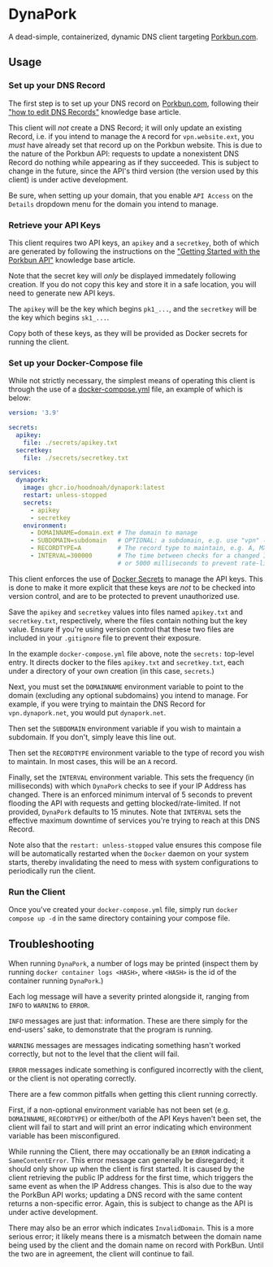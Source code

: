 # DynaPork

A dead-simple, containerized, dynamic DNS client targeting [Porkbun.com][1].

## Usage

### Set up your DNS Record

The first step is to set up your DNS record on [Porkbun.com][1], following their ["how to edit DNS Records"][2] knowledge base article.

This client will _not_ create a DNS Record; it will only update an existing Record, i.e. if you intend to manage the `A` record for `vpn.website.ext`,
you _must_ have already set that record up on the Porkbun website. This is due to the nature of the Porkbun API: requests to update a nonexistent DNS Record do nothing while
appearing as if they succeeded. This is subject to change in the future, since the API's third version (the version used by this client)
is under active development.

Be sure, when setting up your domain, that you enable `API Access` on the `Details` dropdown menu for the domain you intend to manage.

### Retrieve your API Keys

This client requires two API keys, an `apikey` and a `secretkey`, both of which are generated by following the instructions on the ["Getting Started with the Porkbun API"][4] knowledge base article.

Note that the secret key will _only_ be displayed immedately following creation. If you do not copy this key and store it in a safe location, you will need to generate new API keys.

The `apikey` will be the key which begins `pk1_...`, and the `secretkey` will be the key which begins `sk1_...`.

Copy both of these keys, as they will be provided as Docker secrets for running the client.

### Set up your Docker-Compose file

While not strictly necessary, the simplest means of operating this client is through the use of a [docker-compose.yml][3] file, an example of which is below:

```docker-compose.yml
version: '3.9'

secrets:
  apikey:
    file: ./secrets/apikey.txt
  secretkey:
    file: ./secrets/secretkey.txt

services:
  dynapork:
    image: ghcr.io/hoodnoah/dynapork:latest
    restart: unless-stopped
    secrets:
      - apikey
      - secretkey
    environment:
      - DOMAINNAME=domain.ext # The domain to manage
      - SUBDOMAIN=subdomain   # OPTIONAL: a subdomain, e.g. use "vpn" (without quotes) to manage vpn.domain.ext
      - RECORDTYPE=A          # The record type to maintain, e.g. A, MX, CNAME, etc. Most likely will be an A record.
      - INTERVAL=300000       # The time between checks for a changed IP in milliseconds (there is an enforced minimum of 5 seconds,
                              # or 5000 milliseconds to prevent rate-limiting)
```

This client enforces the use of [Docker Secrets][5] to manage the API keys. This is done to make it more explicit that these keys are _not_ to be checked into version control,
and are to be protected to prevent unauthorized use.

Save the `apikey` and `secretkey` values into files named `apikey.txt` and `secretkey.txt`, respectively, where the files contain nothing but the key value. Ensure if you're using version control that these two files are included in your `.gitignore` file to prevent their exposure.

In the example `docker-compose.yml` file above, note the `secrets:` top-level entry. It directs docker to the files `apikey.txt` and `secretkey.txt`, each under a directory of your own creation (in this case, `secrets`.)

Next, you must set the `DOMAINNAME` environment variable to point to the domain (excluding any optional subdomains) you intend to manage. For example, if you were trying to
maintain the DNS Record for `vpn.dynapork.net`, you would put `dynapork.net`.

Then set the `SUBDOMAIN` environment variable if you wish to maintain a subdomain. If you don't, simply leave this line out.

Then set the `RECORDTYPE` environment variable to the type of record you wish to maintain. In most cases, this will be an `A` record.

Finally, set the `INTERVAL` environment variable. This sets the frequency (in milliseconds) with which `DynaPork` checks to see if your IP Address has changed. There is an enforced minimum interval of 5 seconds to prevent flooding the API with requests and getting blocked/rate-limited. If not provided, `DynaPork` defaults to 15 minutes.
Note that `INTERVAL` sets the effective maximum downtime of services you're trying to reach at this DNS Record.

Note also that the `restart: unless-stopped` value ensures this compose file will be automatically restarted when the `Docker` daemon on your system starts, thereby
invalidating the need to mess with system configurations to periodically run the client.

### Run the Client

Once you've created your `docker-compose.yml` file, simply run `docker compose up -d` in the same directory containing your compose file.

## Troubleshooting

When running `DynaPork`, a number of logs may be printed (inspect them by running `docker container logs <HASH>`, where `<HASH>` is the id of the container running `DynaPork`.)

Each log message will have a severity printed alongside it, ranging from `INFO` to `WARNING` to `ERROR`.

`INFO` messages are just that: information. These are there simply for the end-users' sake, to demonstrate that the program is running.

`WARNING` messages are messages indicating something hasn't worked correctly, but not to the level that the client will fail.

`ERROR` messages indicate something is configured incorrectly with the client, or the client is not operating correctly.

There are a few common pitfalls when getting this client running correctly.

First, if a non-optional environment variable has not been set (e.g. `DOMAINNAME`, `RECORDTYPE`) or either/both of the API Keys haven't been set, the client will fail to start
and will print an error indicating which environment variable has been misconfigured.

While running the Client, there may occationally be an `ERROR` indicating a `SameContentError`. This error message can generally be disregarded; it should only show up when the client is first started. It is caused by the client retrieving the public IP address for the first time, which triggers the same event as when the IP Address changes. This is also due to the way the PorkBun API works; updating a DNS record with the same content returns a non-specific error. Again, this is subject to change as the API is under active development.

There may also be an error which indicates `InvalidDomain`. This is a more serious error; it likely means there is a mismatch between the domain name being used by the client and the domain name on record with PorkBun. Until the two are in agreement, the client will continue to fail.

[1]: https://porkbun.com/
[2]: https://kb.porkbun.com/article/68-how-to-edit-dns-records
[3]: https://docs.docker.com/compose/compose-file/compose-file-v3/
[4]: https://kb.porkbun.com/article/190-getting-started-with-the-porkbun-api
[5]: https://docs.docker.com/engine/swarm/secrets/
